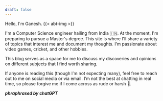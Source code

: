 ```yaml
---
draft: false
--- 
```

Hello, I'm Ganesh. {{< abt-img >}}

I'm a Computer Science engineer hailing from India 🇮🇳. At the moment, I'm preparing to pursue a Master's degree. This site is where I'll share a variety of topics that interest me and document my thoughts. I'm passionate about video games, cricket, and other hobbies.

This blog serves as a space for me to discuss my discoveries and opinions on different subjects that I find worth sharing.

If anyone is reading this (though I’m not expecting many), feel free to reach out to me on social media or via email. I’m not the best at chatting in real time, so please forgive me if I come across as rude or harsh 🥲.

*__phraphrased by chatGPT__*
